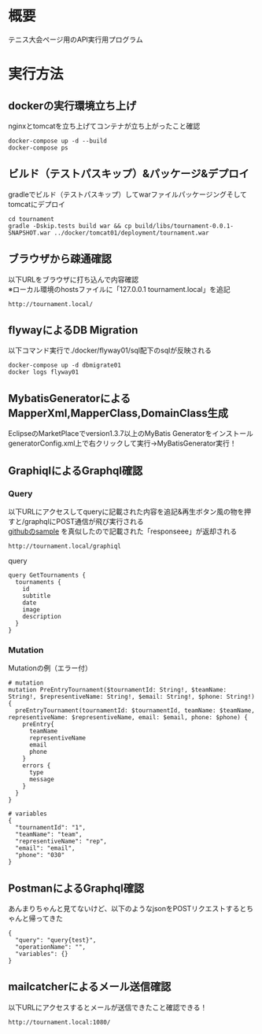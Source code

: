 # 概要
テニス大会ページ用のAPI実行用プログラム
# 実行方法
## dockerの実行環境立ち上げ
nginxとtomcatを立ち上げてコンテナが立ち上がったこと確認
```
docker-compose up -d --build
docker-compose ps
```
## ビルド（テストパスキップ）&パッケージ&デプロイ
gradleでビルド（テストパスキップ）してwarファイルパッケージングそしてtomcatにデプロイ
```
cd tournament
gradle -Dskip.tests build war && cp build/libs/tournament-0.0.1-SNAPSHOT.war ../docker/tomcat01/deployment/tournament.war
```
## ブラウザから疎通確認
以下URLをブラウザに打ち込んで内容確認  
※ローカル環境のhostsファイルに「127.0.0.1 tournament.local」を追記
```
http://tournament.local/
```
## flywayによるDB Migration
以下コマンド実行で./docker/flyway01/sql配下のsqlが反映される
```
docker-compose up -d dbmigrate01
docker logs flyway01
```
## MybatisGeneratorによるMapperXml,MapperClass,DomainClass生成
EclipseのMarketPlaceでversion1.3.7以上のMyBatis Generatorをインストール  
generatorConfig.xml上で右クリックして実行→MyBatisGenerator実行！
## GraphiqlによるGraphql確認
### Query
以下URLにアクセスしてqueryに記載された内容を追記&再生ボタン風の物を押すと/graphqlにPOST通信が飛び実行される  
[githubのsample](https://github.com/graphql-java/graphql-spring-boot/blob/master/example/src/main/java/com/embedler/moon/graphql/boot/sample/ApplicationBootConfiguratisampleon.java) を真似したので記載された「responseee」が返却される
```
http://tournament.local/graphiql
```
query
```
query GetTournaments {
  tournaments {
    id
    subtitle
    date
    image
    description
  }
}
```
### Mutation
Mutationの例（エラー付）

```
# mutation
mutation PreEntryTournament($tournamentId: String!, $teamName: String!, $representiveName: String!, $email: String!, $phone: String!) {
  preEntryTournament(tournamentId: $tournamentId, teamName: $teamName, representiveName: $representiveName, email: $email, phone: $phone) {
    preEntry{
      teamName
      representiveName
      email
      phone
    }
    errors {
      type
      message
    }
  }
}

# variables
{
  "tournamentId": "1",
  "teamName": "team",
  "representiveName": "rep",
  "email": "email",
  "phone": "030"
}
```

## PostmanによるGraphql確認
あんまりちゃんと見てないけど、以下のようなjsonをPOSTリクエストするとちゃんと帰ってきた
```
{
  "query": "query{test}",
  "operationName": "",
  "variables": {}
}
```

## mailcatcherによるメール送信確認
以下URLにアクセスするとメールが送信できたこと確認できる！

```
http://tournament.local:1080/
```
